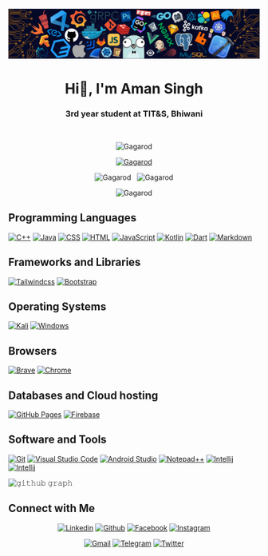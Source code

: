 <!-- ### Hi there 👋 -->
![Github Banner](banner.png)
<h1 align="center">Hi🐉, I'm Aman Singh</h1>
<h3 align="center">3rd year student at TIT&S, Bhiwani</h3>
<br>

<p align="center"> <img src="https://komarev.com/ghpvc/?username=Gagarod&label=Profile%20views&style=for-the-badge&color=0e75b6" alt="Gagarod" align="centre" height=27px width=130px /></p>

<p align="center" > <a href="https://github.com/ryo-ma/github-profile-trophy"><img src="https://github-profile-trophy.vercel.app/?username=Gagarod&theme=darkhub&row=1" alt="Gagarod" /></a> </p>

<p align="center"><img  src="https://github-readme-streak-stats.herokuapp.com/?user=Gagarod&theme=nightowl&date_format=j%20M%5B%20Y%5D" alt="Gagarod" height=200px width=400px/>&nbsp;&nbsp;&nbsp;<img  src="https://github-readme-stats.vercel.app/api?username=Gagarod&theme=nightowl&show_icons=true&locale=en" alt="Gagarod" height=200px width=400px/></p>
<p align="center"><img src="https://github-readme-stats.vercel.app/api/top-langs?username=Gagarod&theme=outrun&show_icons=true&locale=en&layout=compact" alt="Gagarod" /></p>

## Programming Languages
<p>
    <a href="#"><img alt="C++" src="https://img.shields.io/badge/C++%20-%2300599C.svg?logo=c%2B%2B&logoColor=white"></a>
    <a href="#"><img alt="Java" src="https://img.shields.io/badge/Java-ED8B00?logo=java&logoColor=white"></a>
    <a href="#"><img alt="CSS" src="https://img.shields.io/badge/CSS%20-%231572B6.svg?logo=css3&logoColor=white"></a>
    <a href="#"><img alt="HTML" src="https://img.shields.io/badge/HTML%20-%23E34F26.svg?logo=html5&logoColor=white"></a>
    <a href="#"><img alt="JavaScript" src="https://img.shields.io/badge/JavaScript%20-%23F7DF1E.svg?logo=javascript&logoColor=black"></a>
    <a href="#"><img alt="Kotlin" src="https://img.shields.io/badge/Kotlin-0095D5?logo=kotlin&logoColor=white"></a>
    <a href="#"><img alt="Dart" src="https://img.shields.io/badge/Dart-0175C2?logo=dart&logoColor=white"></a>
    <a href="#"><img alt="Markdown" src="https://img.shields.io/badge/Markdown-%23000000.svg?logo=markdown&logoColor=white"></a>
</p>

## Frameworks and Libraries
<p>
   <a href="#"><img alt="Tailwindcss" src="https://img.shields.io/badge/Flutter-02569B?logo=flutter&logoColor=white"></a>
   <a href="#"><img alt="Bootstrap" src="https://img.shields.io/badge/Bootstrap-563D7C?logo=bootstrap&logoColor=white"></a> 
</p>
<!-- <p align="center">
    <h2 align="center">Frameworks and Libraries</h2>	
    <div align="center">
	<a href="#"><img alt="Tailwindcss" src="https://img.shields.io/badge/Flutter-02569B?logo=flutter&logoColor=white"></a>
        <a href="#"><img alt="Bootstrap" src="https://img.shields.io/badge/Bootstrap-563D7C?logo=bootstrap&logoColor=white"></a> 
    </div>
</p> -->

## Operating Systems
<p>
	<a href="#"><img alt="Kali" src="https://img.shields.io/badge/Kali_Linux-557C94?logo=kali-linux&logoColor=white"></a>
	<a href="#"><img alt="Windows" src="https://img.shields.io/badge/Windows-0078D6?logo=windows&logoColor=white"></a>
	
</p>

## Browsers
<p>
	<a href="#"><img alt="Brave" src="https://img.shields.io/badge/Brave-FB542B?logo=brave&logoColor=white"></a>
	<a href="#"><img alt="Chrome" src="https://img.shields.io/badge/Google_chrome-4285F4?logo=Google-Chrome&logoColor=white"></a>
</p>

## Databases and Cloud hosting

<p>
    <a href="#"><img alt="GitHub Pages" src="https://img.shields.io/badge/GitHub%20Pages-%23327FC7.svg?logo=github&logoColor=white"></a>
    <a href="#"><img alt="Firebase" src="https://img.shields.io/badge/Firebase-%23039BE5.svg?logo=firebase"></a>
</p> 

## Software and Tools
<p>
        <a href="#"><img alt="Git" src="https://img.shields.io/badge/Git%20-%23F05033.svg?logo=git&logoColor=white"></a>
        <a href="#"><img alt="Visual Studio Code" src="https://img.shields.io/badge/Visual%20Studio%20Code-0078d7.svg?logo=visual-studio-code&logoColor=white"></a>
	<a href="#"><img alt="Android Studio" src="https://img.shields.io/badge/Android%20Studio-3DDC84.svg?logo=android-studio&logoColor=white"></a>
	<a href="#"><img alt="Notepad++" src="https://img.shields.io/badge/Notepad++-90E59A.svg?logo=notepad%2B%2B&logoColor=black"></a>
	<a href="#"><img alt="Intellij" src="https://img.shields.io/badge/IntelliJ&nbsp;IDEA-000000.svg?logo=intellij-idea&logoColor=white"></a>
	<a href="#"><img alt="Intellij" src="https://img.shields.io/badge/Figma-%23F24E1E.svg?logo=figma&logoColor=white"></a>
</p>

![𝚐𝚒𝚝𝚑𝚞𝚋 𝚐𝚛𝚊𝚙𝚑](https://activity-graph.herokuapp.com/graph?username=Gagarod&theme=react-dark&hide_border=true&area=true)

## Connect with Me

<p align="center">
  <a href="https://linkedin.com/in/aman-singh-8a5892191/"><img alt="Linkedin" title="Aman's Linkedin" src="https://img.shields.io/badge/LinkedIn-0077B5?style=for-the-badge&logo=linkedin&logoColor=white"></a>
  <a href="https://github.com/Gagarod"><img alt="Github" title="Aman's Github" src="https://img.shields.io/badge/GitHub-100000?style=for-the-badge&logo=github&logoColor=white"></a>
  <a href="https://www.facebook.com/Amanthedarkdragon"><img alt="Facebook" title="Aman's FB" src="https://img.shields.io/badge/Facebook-1877F2?style=for-the-badge&logo=facebook&logoColor=white"></a>
  <a href="https://www.instagram.com/gagarod.aman/"><img alt="Instagram" title="Aman's Instagram" src="https://img.shields.io/badge/Instagram-E4405F?style=for-the-badge&logo=instagram&logoColor=white"></a>
 </p>
 <p align="center">
  <a href="mailto:00000amansingh@gmail.com"><img alt="Gmail" title="Aman's Gmail" src="https://img.shields.io/badge/Gmail-D14836?style=for-the-badge&logo=gmail&logoColor=white"></a>
  <a href="https://t.me/Gagarod"><img alt="Telegram" title="Aman's Telegram" src="https://img.shields.io/badge/Telegram-2CA5E0?style=for-the-badge&logo=telegram&logoColor=white"></a> 
<a href="https://twitter.com/RealGagarod"><img alt="Twitter" title="Aman's Twitter" src="https://img.shields.io/badge/Twitter-1DA1F2?style=for-the-badge&logo=twitter&logoColor=white"></a>
</p
